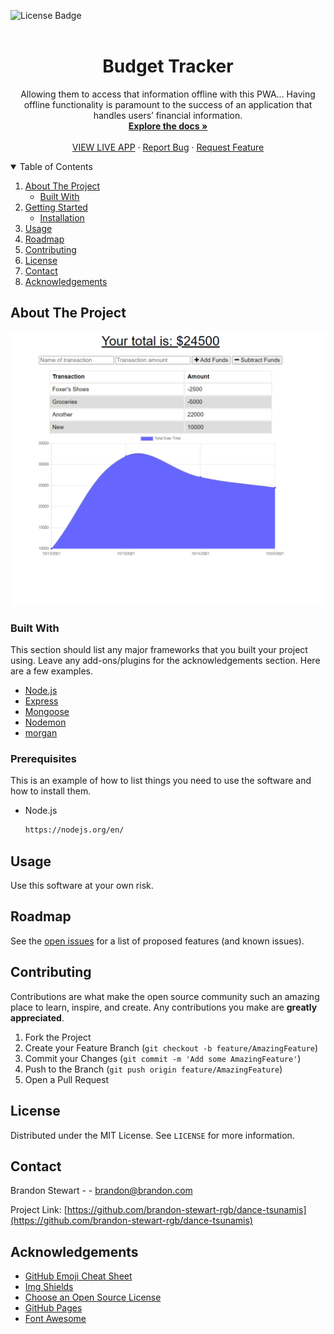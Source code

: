 ![License Badge](https://img.shields.io/static/v1?label=license&message=MIT+License&color=brightgreen&style=for-the-badge)
<br />
<br />
<p align="center">


  <h1 align="center">Budget Tracker</h1> 

  <p align="center">
    Allowing them to access that information offline with this PWA... Having offline functionality is paramount to the success of an application that handles users’ financial information.
    <br />
    <a href="https://github.com/brandon-stewart-rgb/dance-tsunamis"><strong>Explore the docs »</strong></a>
    <br />
    <br />
    <a href="https://budget--track.herokuapp.com/">VIEW LIVE APP</a>
    ·
    <a href="https://github.com/brandon-stewart-rgb/dance-tsunamis/issues">Report Bug</a>
    ·
    <a href="https://github.com/brandon-stewart-rgb/dance-tsunamis/issues">Request Feature</a>
  </p>
</p>



<!-- TABLE OF CONTENTS -->
<details open="open">
  <summary>Table of Contents</summary>
  <ol>
    <li>
      <a href="#about-the-project">About The Project</a>
      <ul>
        <li><a href="#built-with">Built With</a></li>
      </ul>
    </li>
    <li>
      <a href="#getting-started">Getting Started</a>
      <ul>
        <li><a href="#installation">Installation</a></li>
      </ul>
    </li>
    <li><a href="#usage">Usage</a></li>
    <li><a href="#roadmap">Roadmap</a></li>
    <li><a href="#contributing">Contributing</a></li>
    <li><a href="#license">License</a></li>
    <li><a href="#contact">Contact</a></li>
    <li><a href="#acknowledgements">Acknowledgements</a></li>
  </ol>
</details>



<!-- ABOUT THE PROJECT -->
## About The Project

![Screenshot ](public/assets/images/ss.png)



### Built With

This section should list any major frameworks that you built your project using. Leave any add-ons/plugins for the acknowledgements section. Here are a few examples.
* [Node.js](https://nodejs.com)
* [Express](https://expressjs.com/)
* [Mongoose](https://mongoosejs.com/)
* [Nodemon](https://www.npmjs.com/package/nodemon)
* [morgan](https://www.npmjs.com/package/morgan)

 


<!-- GETTING STARTED -->

### Prerequisites

This is an example of how to list things you need to use the software and how to install them.
* Node.js
  ```sh
  https://nodejs.org/en/
  ```


## Usage

Use this software at your own risk.



<!-- ROADMAP -->
## Roadmap

See the [open issues](https://github.com/brandon-stewart-rgb/dance-tsunamis/issues) for a list of proposed features (and known issues).



<!-- CONTRIBUTING -->
## Contributing

Contributions are what make the open source community such an amazing place to learn, inspire, and create. Any contributions you make are **greatly appreciated**.

1. Fork the Project
2. Create your Feature Branch (`git checkout -b feature/AmazingFeature`)
3. Commit your Changes (`git commit -m 'Add some AmazingFeature'`)
4. Push to the Branch (`git push origin feature/AmazingFeature`)
5. Open a Pull Request



<!-- LICENSE -->
## License

Distributed under the MIT License. See `LICENSE` for more information.


<!-- CONTACT -->
## Contact

Brandon Stewart -  - brandon@brandon.com

Project Link: [https://github.com/brandon-stewart-rgb/dance-tsunamis](https://github.com/brandon-stewart-rgb/dance-tsunamis)



<!-- ACKNOWLEDGEMENTS -->
## Acknowledgements
* [GitHub Emoji Cheat Sheet](https://www.webpagefx.com/tools/emoji-cheat-sheet)
* [Img Shields](https://shields.io)
* [Choose an Open Source License](https://choosealicense.com)
* [GitHub Pages](https://pages.github.com)
* [Font Awesome](https://fontawesome.com)





